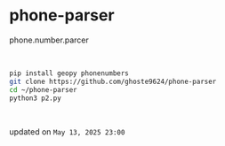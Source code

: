 # phone-parser
phone.number.parcer 

<br>

```bash
pip install geopy phonenumbers 
git clone https://github.com/ghoste9624/phone-parser
cd ~/phone-parser
python3 p2.py
```

<br>

updated on 
``
May 13, 2025 23:00
``
